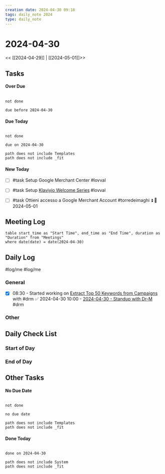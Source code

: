 ```yaml
---
creation date: 2024-04-30 09:18
tags: daily_note 2024
type: daily_note
---
```

# 2024-04-30
<< [[2024-04-29]] | [[2024-05-01]]>>

## Tasks

#### Over Due
```tasks

not done

due before 2024-04-30

```

#### Due Today
```tasks

not done

due on 2024-04-30

path does not include Templates
path does not include _fit

```

#### New Today
- [ ] #task Setup Google Merchant Center #lovval
- [ ] #task Setup [Klaviyio Welcome Series](../Applications/LovvaL/Docs/Klaviyio%20Welcome%20Series.md) #lovval  
- [ ] #task Ottieni accesso a Google Merchant Account #torredeimaghi ⏫ 📅 2024-05-01 



## Meeting Log

```dataview
table start_time as "Start Time", end_time as "End Time", duration as "Duration" from "Meetings"
where date(date) = date(2024-04-30)
```
## Daily Log

#log/me
#log/me 
### General

 - [x] 08:30 - Started working on [Extract Top 50 Keywords from Campaigns](../Applications/Dr.M%20and%20Google%20Ads/Extract%20Top%2050%20Keywords%20from%20Campaigns.md) with #drm ✅ 2024-04-30
10:00 - [2024-04-30 - Standup with Dr-M](../Meetings/Standup/2024-04-30%20-%20Standup%20with%20Dr-M.md) #drm 


### Other



## Daily Check List

### Start of Day


### End of Day


## Other Tasks

#### No Due Date
```tasks

not done

no due date

path does not include Templates
path does not include _fit

```

#### Done Today

```tasks

done on 2024-04-30

path does not include System
path does not include _fit

```